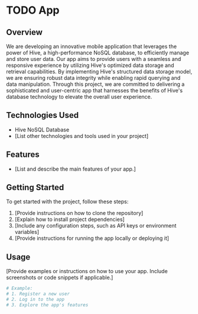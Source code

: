 # TODO App

## Overview

We are developing an innovative mobile application that leverages the power of Hive, a high-performance NoSQL database, to efficiently manage and store user data. Our app aims to provide users with a seamless and responsive experience by utilizing Hive's optimized data storage and retrieval capabilities. By implementing Hive's structured data storage model, we are ensuring robust data integrity while enabling rapid querying and data manipulation. Through this project, we are committed to delivering a sophisticated and user-centric app that harnesses the benefits of Hive's database technology to elevate the overall user experience.

## Technologies Used

- Hive NoSQL Database
- [List other technologies and tools used in your project]

## Features

- [List and describe the main features of your app.]

## Getting Started

To get started with the project, follow these steps:

1. [Provide instructions on how to clone the repository]
2. [Explain how to install project dependencies]
3. [Include any configuration steps, such as API keys or environment variables]
4. [Provide instructions for running the app locally or deploying it]

## Usage

[Provide examples or instructions on how to use your app. Include screenshots or code snippets if applicable.]

```bash
# Example:
# 1. Register a new user
# 2. Log in to the app
# 3. Explore the app's features
